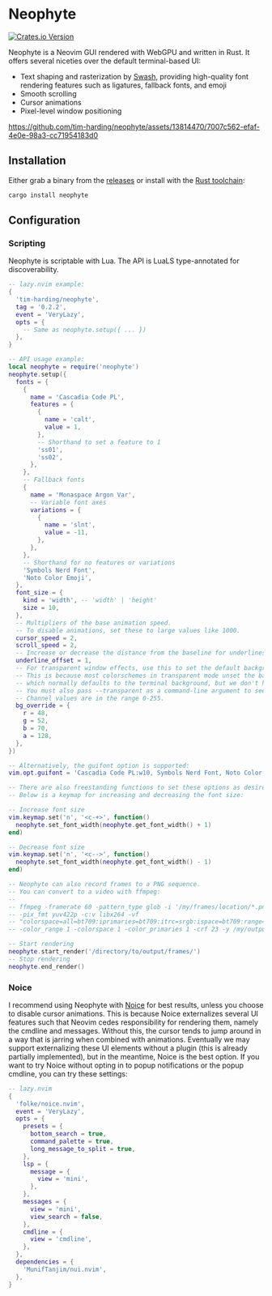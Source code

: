 # Neophyte

[![Crates.io Version](https://img.shields.io/crates/v/neophyte)](https://crates.io/crates/neophyte)

Neophyte is a Neovim GUI rendered with WebGPU and written in Rust. 
It offers several niceties over the default terminal-based UI:

- Text shaping and rasterization by [Swash](https://github.com/dfrg/swash),
  providing high-quality font rendering features such as ligatures, fallback
  fonts, and emoji
- Smooth scrolling
- Cursor animations
- Pixel-level window positioning

https://github.com/tim-harding/neophyte/assets/13814470/7007c562-efaf-4e0e-98a3-cc71954183d0

## Installation

Either grab a binary from the
[releases](https://github.com/tim-harding/neophyte/releases/latest) or install
with the [Rust toolchain](https://www.rust-lang.org/tools/install):

```bash
cargo install neophyte
```

## Configuration

### Scripting

Neophyte is scriptable with Lua. The API is LuaLS type-annotated for
discoverability. 

```lua
-- lazy.nvim example:
{
  'tim-harding/neophyte',
  tag = '0.2.2',
  event = 'VeryLazy',
  opts = {
    -- Same as neophyte.setup({ ... })
  },
}

-- API usage example:
local neophyte = require('neophyte')
neophyte.setup({
  fonts = {
    {
      name = 'Cascadia Code PL',
      features = {
        {
          name = 'calt',
          value = 1,
        },
        -- Shorthand to set a feature to 1
        'ss01', 
        'ss02',
      },
    },
    -- Fallback fonts 
    {
      name = 'Monaspace Argon Var',
      -- Variable font axes
      variations = {
        {
          name = 'slnt',
          value = -11,
        },
      },
    },
    -- Shorthand for no features or variations
    'Symbols Nerd Font',
    'Noto Color Emoji',
  },
  font_size = {
    kind = 'width', -- 'width' | 'height'
    size = 10,
  },
  -- Multipliers of the base animation speed.
  -- To disable animations, set these to large values like 1000.
  cursor_speed = 2,
  scroll_speed = 2,
  -- Increase or decrease the distance from the baseline for underlines.
  underline_offset = 1,
  -- For transparent window effects, use this to set the default background color. 
  -- This is because most colorschemes in transparent mode unset the background,
  -- which normally defaults to the terminal background, but we don't have that here. 
  -- You must also pass --transparent as a command-line argument to see the effect.
  -- Channel values are in the range 0-255. 
  bg_override = {
    r = 48,
    g = 52,
    b = 70,
    a = 128,
  },
})

-- Alternatively, the guifont option is supported:
vim.opt.guifont = 'Cascadia Code PL:w10, Symbols Nerd Font, Noto Color Emoji'

-- There are also freestanding functions to set these options as desired. 
-- Below is a keymap for increasing and decreasing the font size:

-- Increase font size
vim.keymap.set('n', '<c-+>', function()
  neophyte.set_font_width(neophyte.get_font_width() + 1)
end)

-- Decrease font size
vim.keymap.set('n', '<c-->', function()
  neophyte.set_font_width(neophyte.get_font_width() - 1)
end)

-- Neophyte can also record frames to a PNG sequence.
-- You can convert to a video with ffmpeg:
--
-- ffmpeg -framerate 60 -pattern_type glob -i '/my/frames/location/*.png' 
-- -pix_fmt yuv422p -c:v libx264 -vf 
-- "colorspace=all=bt709:iprimaries=bt709:itrc=srgb:ispace=bt709:range=tv:irange=pc"  
-- -color_range 1 -colorspace 1 -color_primaries 1 -crf 23 -y /my/output/video.mp4

-- Start rendering
neophyte.start_render('/directory/to/output/frames/')
-- Stop rendering
neophyte.end_render()
```

### Noice

I recommend using Neophyte with [Noice](https://github.com/folke/noice.nvim) for
best results, unless you choose to disable cursor animations. This is because
Noice externalizes several UI features such that Neovim cedes responsibility
for rendering them, namely the cmdline and messages. Without this, the cursor
tends to jump around in a way that is jarring when combined with animations.
Eventually we may support externalizing these UI elements without a plugin
(this is already partially implemented), but in the meantime, Noice is the
best option. If you want to try Noice without opting in to popup notifications
or the popup cmdline, you can try these settings:

```lua
-- lazy.nvim
{
  'folke/noice.nvim',
  event = 'VeryLazy',
  opts = {
    presets = {
      bottom_search = true,
      command_palette = true,
      long_message_to_split = true,
    },
    lsp = {
      message = {
        view = 'mini',
      },
    },
    messages = {
      view = 'mini',
      view_search = false,
    },
    cmdline = {
      view = 'cmdline',
    },
  },
  dependencies = {
    'MunifTanjim/nui.nvim',
  },
}
```
